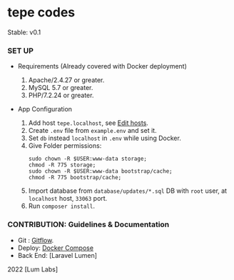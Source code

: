 # tepe codes

Stable: v0.1




	
### SET UP
* Requirements (Already covered with Docker deployment)
	1. Apache/2.4.27 or greater.
	2. MySQL 5.7 or greater.
	3. PHP/7.2.24 or greater.
  
* App Configuration
    1. Add host `tepe.localhost`,
        	see [Edit hosts](https://dinahosting.com/ayuda/como-modificar-el-fichero-hosts).        	
    2. Create `.env` file from `example.env` and set it.
	3. Set `db` instead `localhost` in `.env` while using Docker.
	4. Give Folder permissions:	
	    ```
	    sudo chown -R $USER:www-data storage;
        chmod -R 775 storage;
        sudo chown -R $USER:www-data bootstrap/cache;
        chmod -R 775 bootstrap/cache;
	    ```
	5. Import database from `database/updates/*.sql`  DB
        with `root` user, at `localhost` host, `33063` port.	
	6. Run `composer install`.



### CONTRIBUTION: Guidelines & Documentation

* Git :
    [Gitflow](http://nvie.com/posts/a-successful-git-branching-model).
* Deploy: 
    [Docker Compose](https://docs.docker.com/compose/reference/up)
* Back End:
    [Laravel Lumen]

2022 [Lum Labs]

